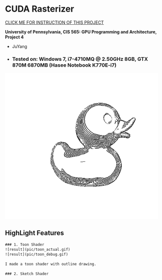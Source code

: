 CUDA Rasterizer
===============

[CLICK ME FOR INSTRUCTION OF THIS PROJECT](./INSTRUCTION.md)

**University of Pennsylvania, CIS 565: GPU Programming and Architecture, Project 4**

* JuYang
* ### Tested on: Windows 7, i7-4710MQ @ 2.50GHz 8GB, GTX 870M 6870MB (Hasee Notebook K770E-i7)
![result](pic/sketch_fin.gif)

## HighLight Features
    ### 1. Toon Shader
    ![result](pic/toon_actual.gif)
    ![result](pic/toon_debug.gif)
    
    I made a toon shader with outline drawing.
    
    ### 2. Sketch Shader
    




